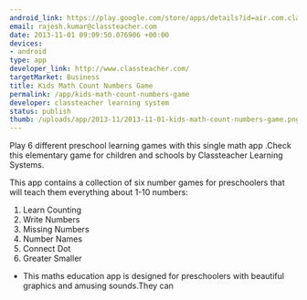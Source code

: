 ```yaml
--- 
android_link: https://play.google.com/store/apps/details?id=air.com.classteacher.main
email: rajesh.kumar@classteacher.com
date: 2013-11-01 09:09:50.076906 +00:00
devices: 
- android
type: app
developer_link: http://www.classteacher.com/
targetMarket: Business
title: Kids Math Count Numbers Game
permalink: /app/kids-math-count-numbers-game
developer: classteacher learning system
status: publish
thumb: /uploads/app/2013-11/2013-11-01-kids-math-count-numbers-game.png
---
```


Play 6 different preschool learning games with this single math app .Check this elementary game for children and schools by Classteacher Learning Systems.

 This app contains a collection of six number games for preschoolers that will teach them everything about 1-10 numbers:
 1. Learn Counting 
 2. Write Numbers 
 3. Missing Numbers 
 4. Number Names
 5. Connect Dot 
 6. Greater Smaller 
* This maths education app is designed for preschoolers with beautiful graphics and amusing sounds.They can 
